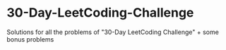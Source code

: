 # 30-Day-LeetCoding-Challenge
Solutions for all the problems of "30-Day LeetCoding Challenge" + some bonus problems
